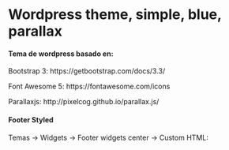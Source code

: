 <h1>Wordpress theme, simple, blue, parallax</h1>

<h4>Tema de wordpress basado en:</h4>
<p>Bootstrap 3: https://getbootstrap.com/docs/3.3/</p>
<p>Font Awesome 5: https://fontawesome.com/icons</p>
<p>Parallaxjs: http://pixelcog.github.io/parallax.js/</p>

<h4>Footer Styled</h4>
<p>Temas -> Widgets -> Footer widgets center -> Custom HTML:</p>


<a href="mailto:#" style="color: #cbc5c1"><span class="fa-stack fa-lg"><i class="fa fa-circle fa-stack-2x"></i><i class="fa fa-envelope fa-stack-1x fa-inverse" style="color: #000"></i></span></a>
<a href="#" target="_blank" style="color: #cbc5c1"><span class="fa-stack fa-lg"><i class="fa fa-circle fa-stack-2x"></i><i class="fab fa-facebook-f fa-stack-1x fa-inverse" style="color: #000"></i></span></a>
<a href="#" target="_blank" style="color: #cbc5c1"><span class="fa-stack fa-lg"><i class="fa fa-circle fa-stack-2x"></i><i class="fab fa-twitter fa-stack-1x fa-inverse" style="color: #000"></i></span></a>
<a href="#" target="_blank" style="color: #cbc5c1"><span class="fa-stack fa-lg"><i class="fa fa-circle fa-stack-2x"></i><i class="fab fa-instagram fa-stack-1x fa-inverse" style="color: #000"></i></span></a>
